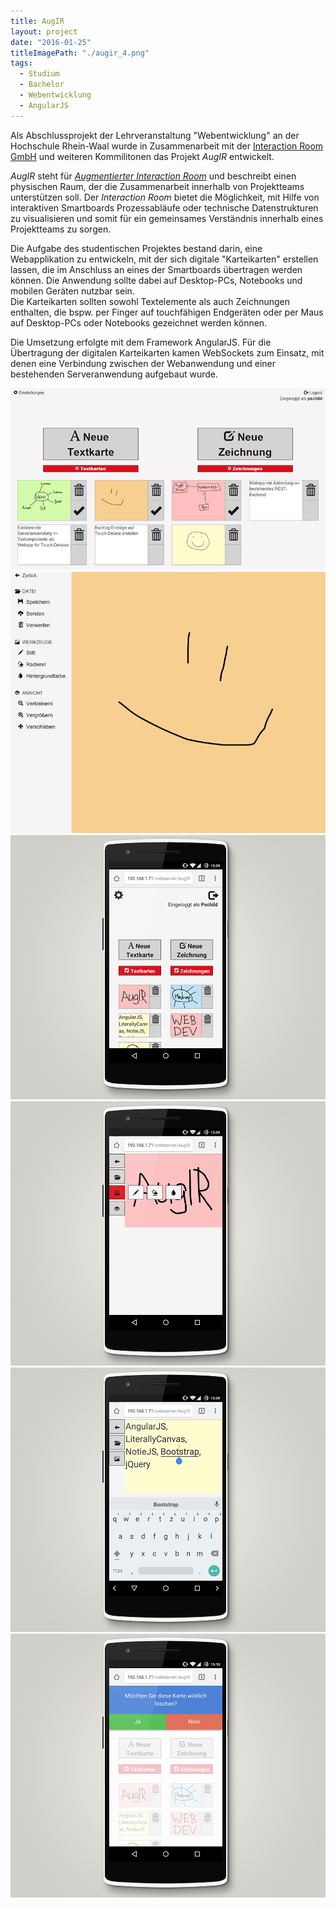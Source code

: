 ```yaml
---
title: AugIR
layout: project
date: "2016-01-25"
titleImagePath: "./augir_4.png"
tags:
  - Studium
  - Bachelor
  - Webentwicklung
  - AngularJS
---
```

Als Abschlussprojekt der Lehrveranstaltung "Webentwicklung" an der Hochschule Rhein-Waal wurde in Zusammenarbeit mit der <a href="https://www.interaction-room.de/" target="_blank">Interaction Room GmbH</a> und weiteren Kommilitonen das Projekt _AugIR_ entwickelt.

_AugIR_ steht für <a href="https://interaction-room.de/wp-content/uploads/2015/11/AugIR_Produktblatt_final_v1.2.0.pdf" target="_blank">_Augmentierter Interaction Room_</a> und beschreibt einen physischen Raum, der die Zusammenarbeit innerhalb von Projektteams unterstützen soll. Der _Interaction Room_ bietet die Möglichkeit, mit Hilfe von interaktiven Smartboards Prozessabläufe oder technische Datenstrukturen zu visualisieren und somit für ein gemeinsames Verständnis innerhalb eines Projektteams zu sorgen.

Die Aufgabe des studentischen Projektes bestand darin, eine Webapplikation zu entwickeln, mit der sich digitale "Karteikarten" erstellen lassen, die im Anschluss an eines der Smartboards übertragen werden können. Die Anwendung sollte dabei auf Desktop-PCs, Notebooks und mobilen Geräten nutzbar sein.<br/>
Die Karteikarten sollten sowohl Textelemente als auch Zeichnungen enthalten, die bspw. per Finger auf touchfähigen Endgeräten oder per Maus auf Desktop-PCs oder Notebooks gezeichnet werden können.

Die Umsetzung erfolgte mit dem Framework AngularJS. Für die Übertragung der digitalen Karteikarten kamen WebSockets zum Einsatz, mit denen eine Verbindung zwischen der Webanwendung und einer bestehenden Serveranwendung aufgebaut wurde.

<media-slider>
    <img src="./augir_1.png"/>
    <img src="./augir_2.png"/>
    <img src="./augir_3.png"/>
    <img src="./augir_4.png"/>
    <img src="./augir_5.png"/>
    <img src="./augir_6.png"/>
</media-slider>